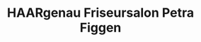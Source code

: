 ---
title: "HAARgenau Friseursalon Petra Figgen"
url: /medebach/haargenau-friseursalon-petra-figgen/
shop: Friseur
---